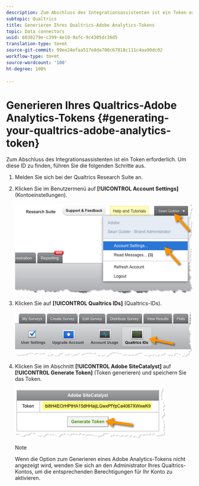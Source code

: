 ```yaml
---
description: Zum Abschluss des Integrationsassistenten ist ein Token erforderlich. Um diese ID zu finden, führen Sie die folgenden Schritte aus.
subtopic: Qualtrics
title: Generieren Ihres Qualtrics-Adobe Analytics-Tokens
topic: Data connectors
uuid: 6038279e-c399-4e10-9afc-9c4305dc36d5
translation-type: tm+mt
source-git-commit: 99ee24efaa517e8da700c67818c111c4aa90dc02
workflow-type: tm+mt
source-wordcount: '100'
ht-degree: 100%

---
```



# Generieren Ihres Qualtrics-Adobe Analytics-Tokens {#generating-your-qualtrics-adobe-analytics-token}

Zum Abschluss des Integrationsassistenten ist ein Token erforderlich. Um diese ID zu finden, führen Sie die folgenden Schritte aus.

1. Melden Sie sich bei der Qualtrics Research Suite an.
1. Klicken Sie im Benutzermenü auf **[!UICONTROL Account Settings]** (Kontoeinstellungen).

   ![](assets/qualtrics-token-1.png)

1. Klicken Sie auf **[!UICONTROL Qualtrics IDs]** (Qualtrics-IDs).

   ![](assets/qualtrics-token-2.png)

1. Klicken Sie im Abschnitt **[!UICONTROL Adobe SiteCatalyst]** auf **[!UICONTROL Generate Token]** (Token generieren) und speichern Sie das Token.

   ![](assets/qualtrics-token-3.png)

   >[!NOTE]
   >
   >Wenn die Option zum Generieren eines Adobe Analytics-Tokens nicht angezeigt wird, wenden Sie sich an den Administrator Ihres Qualtrics-Kontos, um die entsprechenden Berechtigungen für Ihr Konto zu aktivieren.

